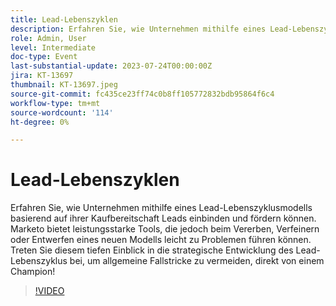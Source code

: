 ```yaml
---
title: Lead-Lebenszyklen
description: Erfahren Sie, wie Unternehmen mithilfe eines Lead-Lebenszyklusmodells basierend auf ihrer Kaufbereitschaft Leads einbinden und fördern können. Marketo bietet leistungsstarke Tools, die jedoch beim Vererben, Verfeinern oder Entwerfen eines neuen Modells leicht zu Problemen führen können. Treten Sie diesem tiefen Einblick in die strategische Entwicklung des Lead-Lebenszyklus bei, um allgemeine Fallstricke zu vermeiden, direkt von einem Champion!
role: Admin, User
level: Intermediate
doc-type: Event
last-substantial-update: 2023-07-24T00:00:00Z
jira: KT-13697
thumbnail: KT-13697.jpeg
source-git-commit: fc435ce23ff74c0b8ff105772832bdb95864f6c4
workflow-type: tm+mt
source-wordcount: '114'
ht-degree: 0%

---
```



# Lead-Lebenszyklen

Erfahren Sie, wie Unternehmen mithilfe eines Lead-Lebenszyklusmodells basierend auf ihrer Kaufbereitschaft Leads einbinden und fördern können. Marketo bietet leistungsstarke Tools, die jedoch beim Vererben, Verfeinern oder Entwerfen eines neuen Modells leicht zu Problemen führen können. Treten Sie diesem tiefen Einblick in die strategische Entwicklung des Lead-Lebenszyklus bei, um allgemeine Fallstricke zu vermeiden, direkt von einem Champion!

>[!VIDEO](https://video.tv.adobe.com/v/3421711/?learn=on)
